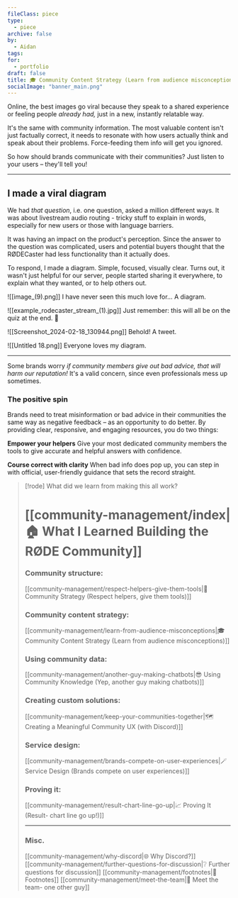 ```yaml
---
fileClass: piece
type:
  - piece
archive: false
by:
  - Aidan
tags: 
for:
  - portfolio
draft: false
title: 🎓 Community Content Strategy (Learn from audience misconceptions)
socialImage: "banner_main.png"
---
```


Online, the best images go viral because they speak to a shared experience or feeling people _already had,_ just in a new, instantly relatable way.

It's the same with community information. The most valuable content isn't just factually correct, it needs to resonate with how users actually think and speak about their problems. Force-feeding them info will get you ignored.

So how should brands communicate with their communities? Just listen to your users – they'll tell you!

---

## I made a viral diagram

We had _that question_, i.e. one question, asked a million different ways. It was about livestream audio routing - tricky stuff to explain in words, especially for new users or those with language barriers.

It was having an impact on the product's perception. Since the answer to the question was complicated, users and potential buyers thought that the RØDECaster had less functionality than it actually does.

To respond, I made a diagram. Simple, focused, visually clear. Turns out, it wasn't just helpful for our server, people started sharing it everywhere, to explain what they wanted, or to help others out.

![[image_(9).png]]
I have never seen this much love for… A diagram.

![[example_rodecaster_stream_(1).jpg]]
Just remember: this will all be on the quiz at the end. 👀

![[Screenshot_2024-02-18_130944.png]]
Behold! A tweet.

![[Untitled 18.png]]
Everyone loves my diagram.

---

Some brands worry _if community members give out bad advice, that will harm our reputation!_ It's a valid concern, since even professionals mess up sometimes.

### The positive spin

Brands need to treat misinformation or bad advice in their communities the same way as negative feedback – as an opportunity to do better. By providing clear, responsive, and engaging resources, you do two things:

**Empower your helpers**
Give your most dedicated community members the tools to give accurate and helpful answers with confidence.

**Course correct with clarity**
When bad info does pop up, you can step in with official, user-friendly guidance that sets the record straight.

> [!rode] What did we learn from making this all work?
> # [[community-management/index|🏠 What I Learned Building the RØDE Community]]
> 
> ### Community structure:
> [[community-management/respect-helpers-give-them-tools|💜 Community Strategy (Respect helpers, give them tools)]]
> 
> ### Community content strategy:
> [[community-management/learn-from-audience-misconceptions|🎓 Community Content Strategy (Learn from audience misconceptions)]]
> 
> ### Using community data:
> [[community-management/another-guy-making-chatbots|😎 Using Community Knowledge (Yep, another guy making chatbots)]]
> 
> ### Creating custom solutions:
> [[community-management/keep-your-communities-together|🗺️ Creating a Meaningful Community UX (with Discord)]]
> 
> ### Service design:
> [[community-management/brands-compete-on-user-experiences|🪄 Service Design (Brands compete on user experiences)]]
> 
> ### Proving it:
> [[community-management/result-chart-line-go-up|📈 Proving It (Result- chart line go up!)]]
> 
> ---
> 
> ### Misc.
> [[community-management/why-discord|🌐 Why Discord?]]
> [[community-management/further-questions-for-discussion|❔ Further questions for discussion]]
> [[community-management/footnotes|📜 Footnotes]]
> [[community-management/meet-the-team|👋 Meet the team- one other guy]]